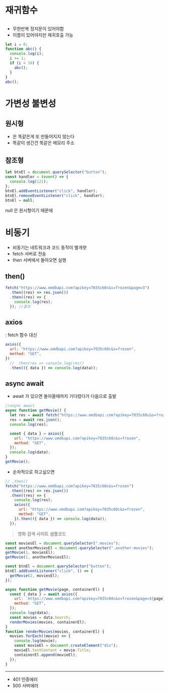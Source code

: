 # 재귀함수

##

- 무한반복 정지문이 있어야함
- 이름이 있어야지만 재귀호출 가능

```js
let i = 0;
function abc() {
  console.log(i);
  i += 1;
  if (i < 10) {
    abc();
  }
}
abc();
```

# 가변성 불변성

## 원시형

- 은 똑같은게 또 만들어지지 않는다
- 똑같이 생긴건 똑같은 메모리 주소

## 참조형

```js
let btnEl = document.querySelector("button");
const handler = (event) => {
  console.log(121);
};
btnEl.addEventListener("click", handler);
btnEl.removeEventListener("click", handler);
btnEl = null;
```

null 은 원시형이기 때문에

# 비동기

- 비동기는 네트워크과 코드 동작이 별개햣
- fetch 서버로 전송
- then 서버에서 돌아오면 실행

## then()

```js
fetch("https://www.omdbapi.com?apikey=7035c60c&s=frozen&page=3")
  .then((res) => res.json())
  .then((res) => {
    console.log(res);
  }); //결과
```

## axios

: fetch 함수 대신

```js
axios({
  url: "https://www.omdbapi.com?apikey=7035c60c&s=frozen",
  method: "GET",
})
  // .then(res => console.log(res))
  .then(({ data }) => console.log(data));
```

## async await

- await 가 있으면 돌아올때까지 기다렸다가 다음으로 출발

```js
//async await
async function getMovie() {
  let res = await fetch("https://www.omdbapi.com?apikey=7035c60c&s=frozen");
  res = await res.json();
  console.log(res);

  const { data } = axios({
    url: "https://www.omdbapi.com?apikey=7035c60c&s=frozen",
    method: "GET",
  });
  console.log(data);
}
getMovie();
```

- 순차적으로 하고싶으면

```js
// .then()
fetch("https://www.omdbapi.com?apikey=7035c60c&s=frozen")
  .then((res) => res.json())
  .then((res) => {
    console.log(res);
    axios({
      url: "https://www.omdbapi.com?apikey=7035c60c&s=frozen",
      method: "GET",
    }).then(({ data }) => console.log(data));
  });
```

> 영화 검색 사이트 샘플코드

```js
const moviesEl = document.querySelector(".movies");
const anotherMoviesEl = document.querySelector(".another-movies");
getMovie(1, moviesEl);
getMovie(1, anotherMoviesEl);

const btnEl = document.querySelector("button");
btnEl.addEventListener("click", () => {
  getMovie(2, moviesEl);
});

async function getMovie(page, containerEl) {
  const { data } = await axios({
    url: `https://www.omdbapi.com?apikey=7035c60c&s=frozen&page=${page}`,
    method: "GET",
  });
  console.log(data);
  const movies = data.Search;
  renderMovies(movies, containerEl);
}
function renderMovies(movies, containerEl) {
  movies.forEach((movie) => {
    console.log(movie);
    const movieEl = document.createElement("div");
    movieEl.textContent = movie.Title;
    containerEl.append(movieEl);
  });
}
```

---

- 401 인증에러
- 500 서버에러
